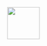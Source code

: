 
<!--
**alxwndr/alxwndr** is a ✨ _special_ ✨ repository because its `README.md` (this file) appears on your GitHub profile.


<h1 align="center">Hi 👋, I'm Alex </h1>
<h3 align="center">A passionate JavaScript Developer (Node.js, Angular 10, React)  </h3>

-->

<img src="https://media.giphy.com/media/26AHs3p7U7H5MU2gU/giphy.gif" width="75" height="75">

<!--
<p align="center">
 <img src="https://img.icons8.com/nolan/64/js.png" alt="git" width="20" height="20"/> 
  <img src="https://img.icons8.com/nolan/64/angularjs.png" alt="git" width="20" height="20"/> 
  <img src="https://img.icons8.com/color/48/000000/react-native.png" alt="react" width="20" height="20"/> 
  <img src="https://img.icons8.com/color/48/000000/intellij-idea.png" alt="II" width="20" height="20"/> 
  <img src="https://img.icons8.com/color/48/000000/nodejs.png" alt="nodejs" width="20" height="20"/> 
  <img src="https://github.com/simple-icons/simple-icons/blob/develop/icons/amazonaws.svg" alt="aws"  width="20" height="20" /> 
  </p>
-->

